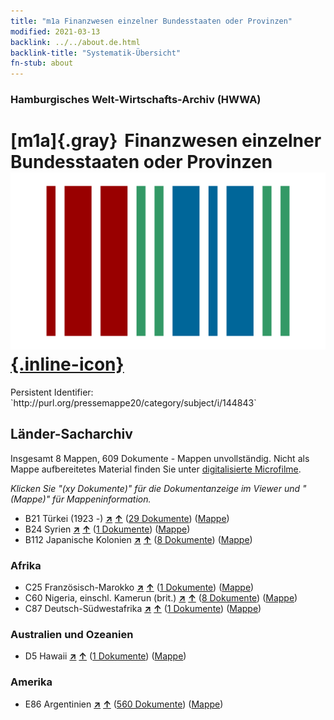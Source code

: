 ```yaml
---
title: "m1a Finanzwesen einzelner Bundesstaaten oder Provinzen"
modified: 2021-03-13
backlink: ../../about.de.html
backlink-title: "Systematik-Übersicht"
fn-stub: about
---
```


### Hamburgisches Welt-Wirtschafts-Archiv (HWWA)

# [m1a]{.gray}&#8201; Finanzwesen einzelner Bundesstaaten oder Provinzen &#160; [![Wikidata](/images/Wikidata-logo.svg "Wikidata"){.inline-icon}](http://www.wikidata.org/entity/Q99428009)

<div class="hint">Persistent Identifier: `http://purl.org/pressemappe20/category/subject/i/144843`</div>







## Länder-Sacharchiv




Insgesamt 8 Mappen, 609 Dokumente - Mappen unvollständig.
Nicht als Mappe aufbereitetes Material finden Sie unter [digitalisierte Microfilme](/film/h1_sh.de.html).

_Klicken Sie "(xy Dokumente)" für die Dokumentanzeige im Viewer und "(Mappe)" für Mappeninformation._



- B21 Türkei (1923 -) [**&nearr;**](../../../geo/i/141111/about.de.html "Türkei (1923 -) (alle Mappen)") [**&uarr;**](../../../geo/about.de.html#B21 "Ländersystematik") (<a href="https://pm20.zbw.eu/iiifview/folder/sh/141111,144843" title="über: Türkei (1923 -) : Finanzwesen einzelner Bundesstaaten oder Provinzen" target="_blank">29 Dokumente</a>) ([Mappe](../../../../folder/sh/1411xx/141111/1448xx/144843/about.de.html))
- B24 Syrien [**&nearr;**](../../../geo/i/141114/about.de.html "Syrien (alle Mappen)") [**&uarr;**](../../../geo/about.de.html#B24 "Ländersystematik") (<a href="https://pm20.zbw.eu/iiifview/folder/sh/141114,144843" title="über: Syrien : Finanzwesen einzelner Bundesstaaten oder Provinzen" target="_blank">1 Dokumente</a>) ([Mappe](../../../../folder/sh/1411xx/141114/1448xx/144843/about.de.html))
- B112 Japanische Kolonien [**&nearr;**](../../../geo/i/141273/about.de.html "Japanische Kolonien (alle Mappen)") [**&uarr;**](../../../geo/about.de.html#B112 "Ländersystematik") (<a href="https://pm20.zbw.eu/iiifview/folder/sh/141273,144843" title="über: Japanische Kolonien : Finanzwesen einzelner Bundesstaaten oder Provinzen" target="_blank">8 Dokumente</a>) ([Mappe](../../../../folder/sh/1412xx/141273/1448xx/144843/about.de.html))

### Afrika

- C25 Französisch-Marokko [**&nearr;**](../../../geo/i/141358/about.de.html "Französisch-Marokko (alle Mappen)") [**&uarr;**](../../../geo/about.de.html#C25 "Ländersystematik") (<a href="https://pm20.zbw.eu/iiifview/folder/sh/141358,144843" title="über: Französisch-Marokko : Finanzwesen einzelner Bundesstaaten oder Provinzen" target="_blank">1 Dokumente</a>) ([Mappe](../../../../folder/sh/1413xx/141358/1448xx/144843/about.de.html))
- C60 Nigeria, einschl. Kamerun (brit.) [**&nearr;**](../../../geo/i/141409/about.de.html "Nigeria, einschl. Kamerun (brit.) (alle Mappen)") [**&uarr;**](../../../geo/about.de.html#C60 "Ländersystematik") (<a href="https://pm20.zbw.eu/iiifview/folder/sh/141409,144843" title="über: Nigeria, einschl. Kamerun (brit.) : Finanzwesen einzelner Bundesstaaten oder Provinzen" target="_blank">8 Dokumente</a>) ([Mappe](../../../../folder/sh/1414xx/141409/1448xx/144843/about.de.html))
- C87 Deutsch-Südwestafrika [**&nearr;**](../../../geo/i/141450/about.de.html "Deutsch-Südwestafrika (alle Mappen)") [**&uarr;**](../../../geo/about.de.html#C87 "Ländersystematik") (<a href="https://pm20.zbw.eu/iiifview/folder/sh/141450,144843" title="über: Deutsch-Südwestafrika : Finanzwesen einzelner Bundesstaaten oder Provinzen" target="_blank">1 Dokumente</a>) ([Mappe](../../../../folder/sh/1414xx/141450/1448xx/144843/about.de.html))

### Australien und Ozeanien

- D5 Hawaii [**&nearr;**](../../../geo/i/141595/about.de.html "Hawaii (alle Mappen)") [**&uarr;**](../../../geo/about.de.html#D5 "Ländersystematik") (<a href="https://pm20.zbw.eu/iiifview/folder/sh/141595,144843" title="über: Hawaii : Finanzwesen einzelner Bundesstaaten oder Provinzen" target="_blank">1 Dokumente</a>) ([Mappe](../../../../folder/sh/1415xx/141595/1448xx/144843/about.de.html))

### Amerika

- E86 Argentinien [**&nearr;**](../../../geo/i/141692/about.de.html "Argentinien (alle Mappen)") [**&uarr;**](../../../geo/about.de.html#E86 "Ländersystematik") (<a href="https://pm20.zbw.eu/iiifview/folder/sh/141692,144843" title="über: Argentinien : Finanzwesen einzelner Bundesstaaten oder Provinzen" target="_blank">560 Dokumente</a>) ([Mappe](../../../../folder/sh/1416xx/141692/1448xx/144843/about.de.html))








